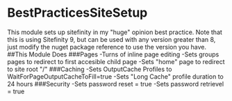 # BestPracticesSiteSetup
This module sets up sitefinity in my "huge" opinion best practice. Note that this is using Sitefinity 9, but can be used with any version greater than 8, just modify the nuget package reference to use the version you have.
##This Module Does
###Pages
-Turns of inline page editing
-Sets groups pages to redirect to first accesible child page
-Sets "home" page to redirect to site root "/" 
###Caching
-Sets OutputCache Profiles to WaitForPageOutputCacheToFill=true
-Sets "Long Cache" profile duration to 24 hours 
###Security
-Sets password reset = true
-Sets password retrievel = true
